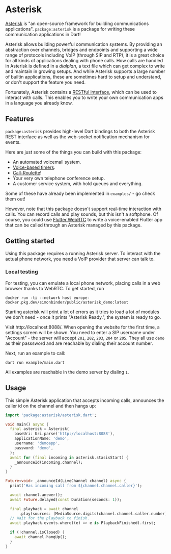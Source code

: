 # Asterisk

[Asterisk](https://www.asterisk.org/) is "an open-source framework for building
communications applications".
`package:asterisk` is a package for writing these communication applications in
Dart!

Asterisk allows building powerful communication systems. By providing an
abstraction over channels, bridges and endpoints and supporting a wide range of
protocols including VoIP (through SIP and RTP), it is a great choice for all
kinds of applications dealing with phone calls.
How calls are handled in Asterisk is defined in a _dialplan_, a text file which
can get complex to write and maintain in growing setups. And while Asterisk
supports a large number of builtin applications, these are sometimes hard to
setup and understand, or don't support the feature you need.

Fortunately, Asterisk contains a [RESTful interface](https://docs.asterisk.org/Configuration/Interfaces/Asterisk-REST-Interface-ARI/Getting-Started-with-ARI/),
which can be used to interact with calls. This enables you to write your own
communication apps in a language you already know.

## Features

`package:asterisk` provides high-level Dart bindings to both the Asterisk REST
interface as well as the web-socket notification mechanism for events.

Here are just some of the things you can build with this package:

- An automated voicemail system.
- [Voice-based timers](https://github.com/simolus3/asterisk.dart/blob/main/example/voice_reminder.dart).
- [Call-Roulette](https://github.com/simolus3/asterisk.dart/blob/main/example/call_roulette.dart)!
- Your very own telephone conference setup.
- A customer service system, with hold queues and everything.

Some of these have already been implemented in `examples/` - go check them
out!

However, note that this package doesn't support real-time interaction with
calls. You can record calls and play sounds, but this isn't a softphone.
Of course, you could use [Flutter WebRTC](https://flutter-webrtc.org/) to write
a voice-enabled Flutter app that can be called through an Asterisk managed
by this package.

## Getting started

Using this package requires a running Asterisk server. To interact with the
actual phone network, you need a VoIP provider that server can talk to.

### Local testing

For testing, you can emulate a local phone network, placing calls in a web
browser thanks to WebRTC.
To get started, run

```
docker run -ti --network host europe-docker.pkg.dev/simonbinder/public/asterisk_demo:latest
```

Starting asterisk will print a lot of errors as it tries to load a lot of
modules we don't need - once it prints "Asterisk Ready.", the system is ready
to go.

Visit http://localhost:8088/. When opening the website for the first time, a
settings screen will be shown.
You need to enter a SIP username under "Account" - the server will accept
`201`, `202`, `203`, `204` or `205`. They all use `demo` as their passsword and
are reachable by dialing their account number.

Next, run an example to call:

```
dart run example/main.dart
```

All examples are reachable in the demo server by dialing `1`.

## Usage

This simple Asterisk application that accepts incoming calls, announces the
caller id on the channel and then hangs up:

```dart
import 'package:asterisk/asterisk.dart';

void main() async {
  final asterisk = Asterisk(
    baseUri: Uri.parse('http://localhost:8088'),
    applicationName: 'demo',
    username: 'demoapp',
    password: 'demo',
  );
  await for (final incoming in asterisk.stasisStart) {
    _announceId(incoming.channel);
  }
}

Future<void> _announceId(LiveChannel channel) async {
  print('Has incoming call from ${channel.channel.caller}');

  await channel.answer();
  await Future.delayed(const Duration(seconds: 1));

  final playback = await channel
      .play(sources: [MediaSource.digits(channel.channel.caller.number)]);
  // Wait for the playback to finish.
  await playback.events.where((e) => e is PlaybackFinished).first;

  if (!channel.isClosed) {
    await channel.hangUp();
  }
}
```
